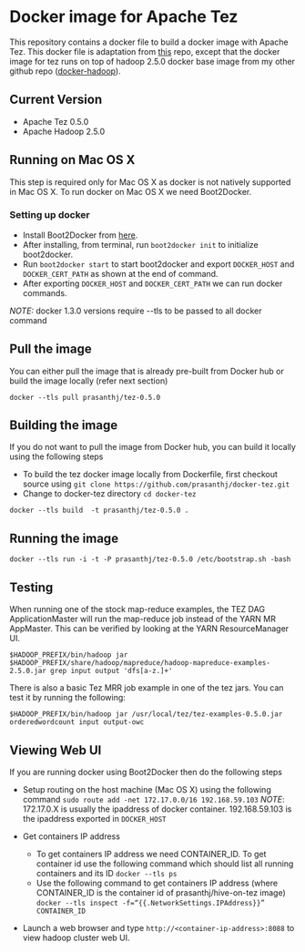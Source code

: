 Docker image for Apache Tez
===========================

This repository contains a docker file to build a docker image with Apache Tez. This docker file is adaptation from [this] repo, except that the docker image for tez runs on top of hadoop 2.5.0 docker base image from my other github repo ([docker-hadoop]).

## Current Version
* Apache Tez 0.5.0
* Apache Hadoop 2.5.0

## Running on Mac OS X

This step is required only for Mac OS X as docker is not natively supported in Mac OS X. To run docker on Mac OS X we need Boot2Docker.

### Setting up docker

* Install Boot2Docker from [here].
* After installing, from terminal, run `boot2docker init` to initialize boot2docker.
* Run `boot2docker start` to start boot2docker and export `DOCKER_HOST` and `DOCKER_CERT_PATH` as shown at the end of command.
* After exporting `DOCKER_HOST` and `DOCKER_CERT_PATH` we can run docker commands.

*NOTE:* docker 1.3.0 versions require --tls to be passed to all docker command

## Pull the image
You can either pull the image that is already pre-built from Docker hub or build the image locally (refer next section)
```
docker --tls pull prasanthj/tez-0.5.0
```

## Building the image

If you do not want to pull the image from Docker hub, you can build it locally using the following steps
* To build the tez docker image locally from Dockerfile, first checkout source using
`git clone https://github.com/prasanthj/docker-tez.git`
* Change to docker-tez directory `cd docker-tez`
```
docker --tls build  -t prasanthj/tez-0.5.0 .
```

## Running the image
```
docker --tls run -i -t -P prasanthj/tez-0.5.0 /etc/bootstrap.sh -bash
```

## Testing
When running one of the stock map-reduce examples, the TEZ DAG ApplicationMaster will run the map-reduce job instead of the YARN MR AppMaster.
This can be verified by looking at the YARN ResourceManager UI.
```
$HADOOP_PREFIX/bin/hadoop jar $HADOOP_PREFIX/share/hadoop/mapreduce/hadoop-mapreduce-examples-2.5.0.jar grep input output 'dfs[a-z.]+'
```

There is also a basic Tez MRR job example in one of the tez jars. You can test it by running the following:
```
$HADOOP_PREFIX/bin/hadoop jar /usr/local/tez/tez-examples-0.5.0.jar orderedwordcount input output-owc
```

## Viewing Web UI
If you are running docker using Boot2Docker then do the following steps

 * Setup routing on the host machine (Mac OS X) using the following
   command `sudo route add -net 172.17.0.0/16 192.168.59.103`
_NOTE_: 172.17.0.X is usually the ipaddress of docker container. 192.168.59.103 is the ipaddress exported in `DOCKER_HOST`

 * Get containers IP address
	* To get containers IP address we need CONTAINER_ID. To get container id use the following command which should list all running containers and its ID
	`docker --tls ps`
	* Use the following command to get containers IP address (where CONTAINER_ID is the container id of prasanthj/hive-on-tez image)
	`docker --tls inspect -f=“{{.NetworkSettings.IPAddress}}” CONTAINER_ID`

 * Launch a web browser and type `http://<container-ip-address>:8088` to view hadoop cluster web UI.

[here]:https://github.com/boot2docker/osx-installer/releases
[this]:https://github.com/sequenceiq/docker-tez
[docker-hadoop]:https://github.com/prasanthj/docker-hadoop.git
